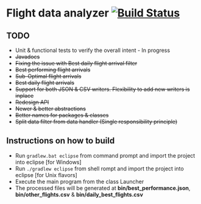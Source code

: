 # Flight data analyzer [![Build Status](https://travis-ci.org/thekalinga/acme-corporation-flightdata.svg?branch=master)][1]

## TODO
- Unit & functional tests to verify the overall intent - In progress
- ~~Javadocs~~
- ~~Fixing the issue with Best daily flight arrival filter~~
- ~~Best performing flight arrivals~~
- ~~Sub-Optimal flight arrivals~~
- ~~Best daily flight arrivals~~
- ~~Support for both JSON & CSV writers. Flexibility to add new writers is inplace~~
- ~~Redesign API~~
- ~~Newer & better abstractions~~
- ~~Better names for packages & classes~~
- ~~Split data filter from data handler (Single responsibility principle)~~

## Instructions on how to build
- Run `gradlew.bat eclipse` from command prompt and import the project into eclipse [for Windows]
- Run `./gradlew eclipse` from shell rompt and import the project into eclipse [for Unix flavors]
- Execute the main program from the class Launcher
- The processed files will be generated at **bin/best_performance.json**, **bin/other_flights.csv** & **bin/daily_best_flights.csv**


[1]: https://travis-ci.org/thekalinga/acme-corporation-flightdata
